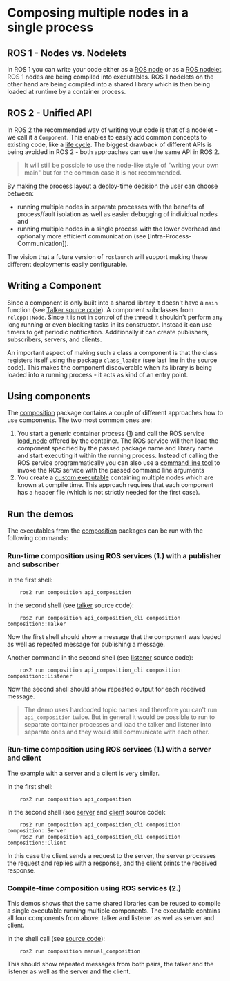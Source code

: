 # Composing multiple nodes in a single process

## ROS 1 - Nodes vs. Nodelets

In ROS 1 you can write your code either as a [ROS node](http://wiki.ros.org/Nodes) or as a [ROS nodelet](http://wiki.ros.org/nodelet).
ROS 1 nodes are being compiled into executables.
ROS 1 nodelets on the other hand are being compiled into a shared library which is then being loaded at runtime by a container process.

## ROS 2 - Unified API

In ROS 2 the recommended way of writing your code is that of a nodelet - we call it a `Component`.
This enables to easily add common concepts to existing code, like a [life cycle](http://design.ros2.org/articles/node_lifecycle.html).
The biggest drawback of different APIs is being avoided in ROS 2 - both approaches can use the same API in ROS 2.

> It will still be possible to use the node-like style of "writing your own main" but for the common case it is not recommended.

By making the process layout a deploy-time decision the user can choose between:

* running multiple nodes in separate processes with the benefits of process/fault isolation as well as easier debugging of individual nodes and
* running multiple nodes in a single process with the lower overhead and optionally more efficient communication (see [Intra-Process-Communication]).

The vision that a future version of `roslaunch` will support making these different deployments easily configurable.

## Writing a Component

Since a component is only built into a shared library it doesn't have a `main` function (see [Talker source code](https://github.com/ros2/demos/blob/master/composition/src/talker_component.cpp)).
A component subclasses from `rclcpp::Node`.
Since it is not in control of the thread it shouldn't perform any long running or even blocking tasks in its constructor.
Instead it can use timers to get periodic notification.
Additionally it can create publishers, subscribers, servers, and clients.

An important aspect of making such a class a component is that the class registers itself using the package `class_loader` (see last line in the source code).
This makes the component discoverable when its library is being loaded into a running process - it acts as kind of an entry point.

## Using components

The [composition](https://github.com/ros2/demos/tree/master/composition) package contains a couple of different approaches how to use components.
The two most common ones are:

1. You start a generic container process ([1](https://github.com/ros2/demos/blob/master/composition/src/api_composition.cpp)) and call the ROS service [load_node](https://github.com/ros2/demos/blob/master/composition/srv/LoadNode.srv) offered by the container.
  The ROS service will then load the component specified by the passed package name and library name and start executing it within the running process.
  Instead of calling the ROS service programmatically you can also use a [command line tool](https://github.com/ros2/demos/blob/master/composition/src/api_composition_cli.cpp) to invoke the ROS service with the passed command line arguments
2. You create a [custom executable](https://github.com/ros2/demos/blob/master/composition/src/manual_composition.cpp) containing multiple nodes which are known at compile time.
  This approach requires that each component has a header file (which is not strictly needed for the first case).

## Run the demos

The executables from the [composition](https://github.com/ros2/demos/tree/master/composition) packages can be run with the following commands:

### Run-time composition using ROS services (1.) with a publisher and subscriber

In the first shell:

        ros2 run composition api_composition

In the second shell (see [talker](https://github.com/ros2/demos/blob/master/composition/src/talker_component.cpp) source code):

        ros2 run composition api_composition_cli composition composition::Talker

Now the first shell should show a message that the component was loaded as well as repeated message for publishing a message.

Another command in the second shell (see [listener](https://github.com/ros2/demos/blob/master/composition/src/listener_component.cpp) source code):

        ros2 run composition api_composition_cli composition composition::Listener

Now the second shell should show repeated output for each received message.

> The demo uses hardcoded topic names and therefore you can't run `api_composition` twice.
> But in general it would be possible to run to separate container processes and load the talker and listener into separate ones and they would still communicate with each other.

### Run-time composition using ROS services (1.) with a  server and client

The example with a server and a client is very similar.

In the first shell:

        ros2 run composition api_composition

In the second shell (see [server](https://github.com/ros2/demos/blob/master/composition/src/server_component.cpp) and [client](https://github.com/ros2/demos/blob/master/composition/src/client_component.cpp) source code):

        ros2 run composition api_composition_cli composition composition::Server
        ros2 run composition api_composition_cli composition composition::Client

In this case the client sends a request to the server, the server processes the request and replies with a response, and the client prints the received response.

### Compile-time composition using ROS services (2.)

This demos shows that the same shared libraries can be reused to compile a single executable running multiple components.
The executable contains all four components from above: talker and listener as well as server and client.

In the shell call (see [source code](https://github.com/ros2/demos/blob/master/composition/src/manual_composition.cpp)):

        ros2 run composition manual_composition

This should show repeated messages from both pairs, the talker and the listener as well as the server and the client.